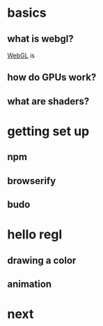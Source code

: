 # basics

## what is webgl?
[WebGL](https://www.khronos.org/webgl/) is 


## how do GPUs work?

## what are shaders?

# getting set up

## npm

## browserify

## budo

# hello regl

## drawing a color

## animation

# next
